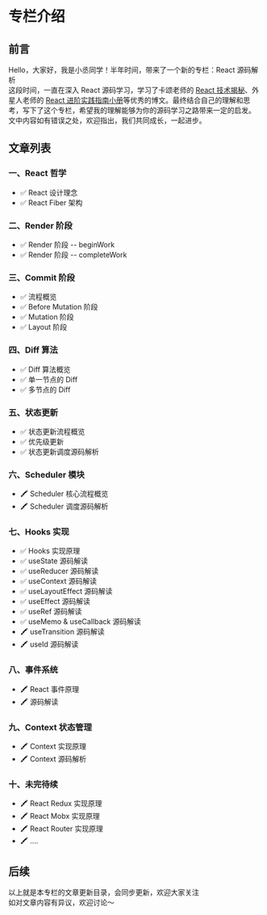 # 专栏介绍

## 前言

Hello，大家好，我是小丞同学！半年时间，带来了一个新的专栏：React 源码解析<br />这段时间，一直在深入 React 源码学习，学习了卡颂老师的 [React 技术揭秘](https://react.iamkasong.com/)、外星人老师的 [React 进阶实践指南小册](https://juejin.cn/book/6945998773818490884)等优秀的博文。最终结合自己的理解和思考，写下了这个专栏，希望我的理解能够为你的源码学习之路带来一定的启发。<br />文中内容如有错误之处，欢迎指出，我们共同成长，一起进步。

## 文章列表

### 一、React 哲学

- ✅ React 设计理念
- ✅ React Fiber 架构

### 二、Render 阶段

- ✅ Render 阶段 -- beginWork
- ✅ Render 阶段 -- completeWork

### 三、Commit 阶段

- ✅ 流程概览
- ✅ Before Mutation 阶段
- ✅ Mutation 阶段
- ✅ Layout 阶段

### 四、Diff 算法

- ✅ Diff 算法概览
- ✅ 单一节点的 Diff
- ✅ 多节点的 Diff

### 五、状态更新

- ✅ 状态更新流程概览
- ✅ 优先级更新
- ✅ 状态更新调度源码解析

### 六、Scheduler 模块

- 🖍 Scheduler 核心流程概览
- 🖍 Scheduler 调度源码解析

### 七、Hooks 实现

- ✅ Hooks 实现原理
- ✅  useState 源码解读
- ✅  useReducer 源码解读
- ✅  useContext 源码解读
- ✅ useLayoutEffect 源码解读
- ✅ useEffect 源码解读
- ✅ useRef 源码解读
- ✅ useMemo & useCallback 源码解读
- 🖍 useTransition 源码解读
- 🖍 useId 源码解读

### 八、事件系统

- 🖍 React 事件原理
- 🖍 源码解读

### 九、Context 状态管理

- 🖍 Context 实现原理
- 🖍 Context 源码解析

### 十、未完待续

- 🖍 React Redux 实现原理
- 🖍 React Mobx 实现原理
- 🖍 React Router 实现原理
- 🖍 ....

## 后续

以上就是本专栏的文章更新目录，会同步更新，欢迎大家关注<br />如对文章内容有异议，欢迎讨论～
